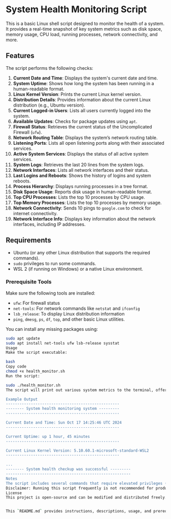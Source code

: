 # System Health Monitoring Script

This is a basic Linux shell script designed to monitor the health of a system. It provides a real-time snapshot of key system metrics such as disk space, memory usage, CPU load, running processes, network connectivity, and more.

## Features

The script performs the following checks:

1. **Current Date and Time**: Displays the system's current date and time.
2. **System Uptime**: Shows how long the system has been running in a human-readable format.
3. **Linux Kernel Version**: Prints the current Linux kernel version.
4. **Distribution Details**: Provides information about the current Linux distribution (e.g., Ubuntu version).
5. **Current Logged-in Users**: Lists all users currently logged into the system.
6. **Available Updates**: Checks for package updates using `apt`.
7. **Firewall Status**: Retrieves the current status of the Uncomplicated Firewall (`ufw`).
8. **Network Routing Table**: Displays the system’s network routing table.
9. **Listening Ports**: Lists all open listening ports along with their associated services.
10. **Active System Services**: Displays the status of all active system services.
11. **System Logs**: Retrieves the last 20 lines from the system logs.
12. **Network Interfaces**: Lists all network interfaces and their status.
13. **Last Logins and Reboots**: Shows the history of logins and system reboots.
14. **Process Hierarchy**: Displays running processes in a tree format.
15. **Disk Space Usage**: Reports disk usage in human-readable format.
16. **Top CPU Processes**: Lists the top 10 processes by CPU usage.
17. **Top Memory Processes**: Lists the top 10 processes by memory usage.
18. **Network Connectivity**: Sends 10 pings to `google.com` to check for internet connectivity.
19. **Network Interface Info**: Displays key information about the network interfaces, including IP addresses.

## Requirements

- Ubuntu (or any other Linux distribution that supports the required commands).
- `sudo` privileges to run some commands.
- WSL 2 (if running on Windows) or a native Linux environment.

### Prerequisite Tools
Make sure the following tools are installed:
- `ufw`: For firewall status
- `net-tools`: For network commands like `netstat` and `ifconfig`
- `lsb_release`: To display Linux distribution information
- `ping`, `dmesg`, `ps`, `df`, `top`, and other basic Linux utilities.

You can install any missing packages using:
  ```bash
  sudo apt update
  sudo apt install net-tools ufw lsb-release sysstat
Usage
Make the script executable:

bash
Copy code
chmod +x health_monitor.sh
Run the script:

sudo ./health_monitor.sh
The script will print out various system metrics to the terminal, offering a snapshot of the system's current health.

Example Output
--------------------------------------------------
-------- System health monitoring system ---------
--------------------------------------------------

Current Date and Time: Sun Oct 17 14:25:46 UTC 2024
--------------------------------------------------

Current Uptime: up 1 hour, 45 minutes
--------------------------------------------------

Current Linux Kernel Version: 5.10.60.1-microsoft-standard-WSL2
--------------------------------------------------

...
-------- System health checkup was successful ---------
-------------------------------------------------------
Notes
The script includes several commands that require elevated privileges (sudo), so you'll be prompted for your password when necessary.
Disclaimer: Running this script frequently is not recommended for production systems, as certain commands (e.g., apt update or frequent disk checks) may consume system resources.
License
This project is open-source and can be modified and distributed freely.


This `README.md` provides instructions, descriptions, usage, and prerequisites for your system health monitoring script, making it easy for others to understand and use.
